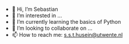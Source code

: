 - 👋 Hi, I’m Sebastian
- 👀 I’m interested in ...
- 🌱 I’m currently learning the basics of Python
- 💞️ I’m looking to collaborate on ...
- 📫 How to reach me: s.s.t.husein@utwente.nl

<!---
ssthusein/ssthusein is a ✨ special ✨ repository because its `README.md` (this file) appears on your GitHub profile.
You can click the Preview link to take a look at your changes.
--->
